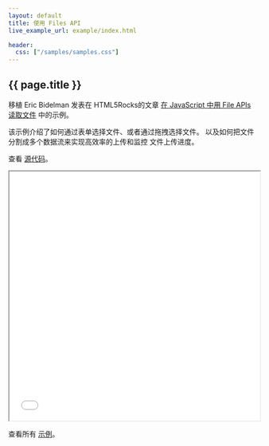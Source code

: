 ```yaml
---
layout: default
title: 使用 Files API
live_example_url: example/index.html

header:
  css: ["/samples/samples.css"]
---
```


## {{ page.title }}

移植 Eric Bidelman 发表在 HTML5Rocks的文章
[在 JavaScript 中用 File APIs 读取文件](http://www.html5rocks.com/en/tutorials/file/dndfiles/)
中的示例。

该示例介绍了如何通过表单选择文件、或者通过拖拽选择文件。
以及如何把文件分割成多个数据流来实现高效率的上传和监控
文件上传进度。

查看
[源代码](https://github.com/dart-lang/dart-samples/tree/master/web/html5/file/dndfiles)。

<iframe class="running-app-frame"
        style="height:500px;width:100%;"
        src="{{page.live_example_url}}">
</iframe>

查看所有 [示例](/samples/)。
